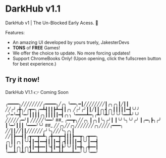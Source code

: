 # DarkHub v1.1

DarkHub v1 | The Un-Blocked
Early Acess. 🎉

Features:

- An amazing UI developed by yours truely, JakesterDevs
- **TONS** of **FREE** Games!
- We offer the choice to update. No more forcing updates!
- Support ChromeBooks Only! (Upon opening, click the fullscreen button for best experience.)

## Try it now!

DarkHub V1.1 👉 Coming Soon



╭━━━━╮╱╱╱╱╱╱╱╱╭━━━━╮╱╭╮
╰━━╮━┃╱╱╱╱╱╱╱╱┃╭╮╭╮┃╱┃┃
╱╱╭╯╭╋╮╱╭┳━╮╭━┻┫┃┃┣┻━┫┃╭╮
╱╭╯╭╯┃┃╱┃┃╭╮┫╭╮┃┃┃┃┃━┫╰╯╯
╭╯━╰━┫╰━╯┃┃┃┃╭╮┃┃┃┃┃━┫╭╮╮
╰━━━━┻━╮╭┻╯╰┻╯╰╯╰╯╰━━┻╯╰╯
╱╱╱╱╱╭━╯┃
╱╱╱╱╱╰━━╯
##_
╭━━┳╮╱╱╭╮
┃╭╮┃╰╮╭╯┃
┃╰╯╰╮╰╯╭╯
┃╭━╮┣╮╭╯
┃╰━╯┃┃┃
╰━━━╯╰╯
##_
╱╱╭╮╱╱╭╮╱╱╱╱╱╱╱╭╮╱╱╱╱╭━━━╮
╱╱┃┃╱╱┃┃╱╱╱╱╱╱╭╯╰╮╱╱╱╰╮╭╮┃
╱╱┃┣━━┫┃╭┳━━┳━┻╮╭╋━━┳━┫┃┃┣━━┳╮╭┳━━╮
╭╮┃┃╭╮┃╰╯┫┃━┫━━┫┃┃┃━┫╭┫┃┃┃┃━┫╰╯┃━━┫
┃╰╯┃╭╮┃╭╮┫┃━╋━━┃╰┫┃━┫┣╯╰╯┃┃━╋╮╭╋━━┃
╰━━┻╯╰┻╯╰┻━━┻━━┻━┻━━┻┻━━━┻━━╯╰╯╰━━╯
